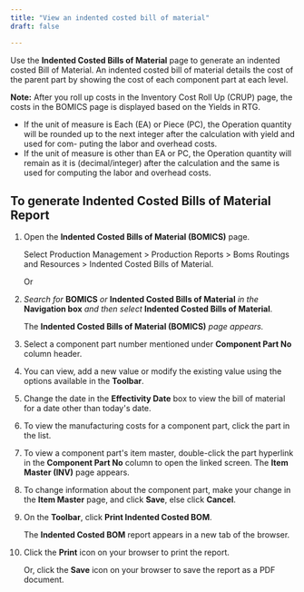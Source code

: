```yaml
---
title: "View an indented costed bill of material"
draft: false

---
```


Use the **Indented Costed Bills of Material** page to generate an indented costed Bill of Material. An indented costed bill of material details the cost of the parent part by showing the cost of each component part at each level.

**Note:** After you roll up costs in the Inventory Cost Roll Up (CRUP) page, the costs in the BOMICS page is displayed based on the Yields in RTG.

-   If the unit of measure is Each (EA) or Piece (PC), the Operation quantity will be rounded up to the next integer after the calculation with yield and used for com- puting the labor and overhead costs.
-   If the unit of measure is other than EA or PC, the Operation quantity will remain as it is (decimal/integer) after the calculation and the same is used for computing the labor and overhead costs.

## To generate Indented Costed Bills of Material Report

1.  Open the **Indented Costed Bills of Material (BOMICS)** page.

    Select Production Management > Production Reports > Boms Routings and Resources > Indented Costed Bills of Material.

    Or

1.  *Search for* **BOMICS** *or* **Indented Costed Bills of Material** *in the* **Navigation box** *and then select* **Indented Costed Bills of Material**.

    The **Indented Costed Bills of Material (BOMICS)** *page appears.*

2.  Select a component part number mentioned under **Component Part No** column header.
3.  You can view, add a new value or modify the existing value using the options available in the **Toolbar**.
4.  Change the date in the **Effectivity Date** box to view the bill of material for a date other than today's date.
5.  To view the manufacturing costs for a component part, click the part in the list.
6.  To view a component part's item master, double-click the part hyperlink in the **Component Part No** column to open the linked screen. The **Item Master (INV)** page appears.

1.  To change information about the component part, make your change in the **Item Master** page, and click **Save**, else click **Cancel**.
2.  On the **Toolbar**, click **Print Indented Costed BOM**.

    The **Indented Costed BOM** report appears in a new tab of the browser.

3.  Click the **Print** icon on your browser to print the report.

    Or, click the **Save** icon on your browser to save the report as a PDF document.